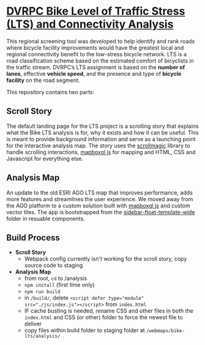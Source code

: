 # [DVRPC Bike Level of Traffic Stress (LTS) and Connectivity Analysis](https://www.dvrpc.org/webmaps/bike-lts)

This regional screening tool was developed to help identify and rank roads where bicycle facility improvements would have the greatest local and regional connectivity benefit to the low-stress bicycle network. LTS is a road classification scheme based on the estimated comfort of bicyclists in the traffic stream. DVRPC’s LTS assignment is based on the <strong>number of lanes</strong>, effective <strong>vehicle speed</strong>, and the presence and type of <strong>bicycle facility</strong> on the road segment.

This repository contains two parts:

## Scroll Story
The default landing page for the LTS project is a scrolling story that explains what the Bike LTS analysis is for, why it exists and how it can be useful. This is meant to provide background information and serve as a launching point for the interactive analysis map. The story uses the [scrollmagic](https://scrollmagic.io/) library to handle scrolling interactions, [mapboxgl js](https://docs.mapbox.com/mapbox.js/api/v3.3.1/) for mapping and HTML, CSS and Javascript for everything else. 

## Analysis Map
An update to the old ESRI AGO LTS map that improves performance, adds more features and streamlines the user experience. We moved away from the AGO platform to a custom solution built with [mapboxgl js](https://docs.mapbox.com/mapbox.js/api/v3.3.1/) and custom vector tiles. The app is bootstrapped from the [sidebar-float-template-wide](https://github.com/dvrpc/ReusableComponents/tree/master/maps/sidebar-float-template-wide) folder in resuable components. 


## Build Process
- <strong>Scroll Story</strong>
    - Webpack config currently isn't working for the scroll story, copy source code to staging
- <strong>Analysis Map</strong>
    - from root, `cd` to /analysis
    - `npm install` (first time only)
    - `npm run build`
    - in `/build/`, delete `<script defer type="module" src="./js/index.js"></script>` from `index.html`
    - IF cache busting is needed, rename CSS and other files in both the `index.html` and CSS (or other) folder to force the newest file to deliver
    - copy files within build folder to staging folder at `/webmaps/bike-lts/analysis/`